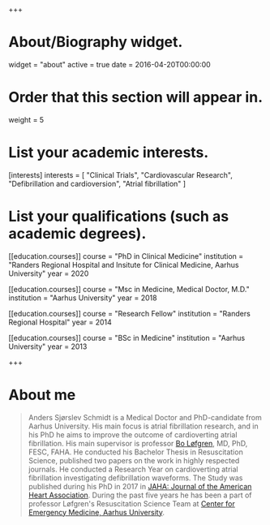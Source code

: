 +++
# About/Biography widget.
widget = "about"
active = true
date = 2016-04-20T00:00:00

# Order that this section will appear in.
weight = 5

# List your academic interests.
[interests]
  interests = [
    "Clinical Trials",
    "Cardiovascular Research",
    "Defibrillation and cardioversion",
    "Atrial fibrillation"
  ]

# List your qualifications (such as academic degrees).
[[education.courses]]
  course = "PhD in Clinical Medicine"
  institution = "Randers Regional Hospital and Insitute for Clinical Medicine, Aarhus University"
  year = 2020

[[education.courses]]
  course = "Msc in Medicine, Medical Doctor, M.D."
  institution = "Aarhus University"
  year = 2018
  
[[education.courses]]
  course = "Research Fellow"
  institution = "Randers Regional Hospital"
  year = 2014

[[education.courses]]
  course = "BSc in Medicine"
  institution = "Aarhus University"
  year = 2013
 
+++
# About me

>Anders Sjørslev Schmidt is a Medical Doctor and PhD-candidate from Aarhus University. His main focus is atrial fibrillation research, and in his PhD he aims to improve the outcome of cardioverting atrial fibrillation. His main supervisor is professor [Bo Løfgren](/http://pure.au.dk/portal/da/persons/bo-loefgren(12ff202f-957e-40a1-8a65-87526c2584fe).html/), MD, PhD, FESC, FAHA.
He conducted his Bachelor Thesis in Resuscitation Science, published two papers on the work in highly respected journals.
He conducted a Research Year on cardioverting atrial fibrillation investigating defibrillation waveforms. The Study was published during his PhD in 2017 in [JAHA: Journal of the American Heart Association](/http://jaha.ahajournals.org/content/6/3/e004853). During the past five years he has been a part of professor Løfgren's Resuscitation Science Team at [Center for Emergency Medicine, Aarhus University](/http://akutforskning.au.dk/).
